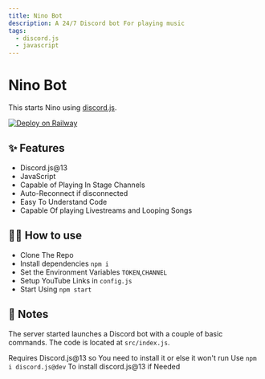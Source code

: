```yaml
---
title: Nino Bot
description: A 24/7 Discord bot For playing music
tags:
  - discord.js
  - javascript
---
```


# Nino Bot 

This starts Nino using [discord.js](https://discord.js.org/#/).

[![Deploy on Railway](https://railway.app/button.svg)](https://railway.app/new/template?template=https%3A%2F%2Fgithub.com%2FKillerpac%2FNino-A-Discord-24-7-Bot&envs=TOKEN%2CCHANNEL&TOKENDesc=Token+For+the+Bot+To+Run&CHANNELDesc=Channel+in+which+the+music+will+be+played%21%21)

## ✨ Features

- Discord.js@13
- JavaScript
- Capable of Playing In Stage Channels
- Auto-Reconnect if disconnected
- Easy To Understand Code
- Capable Of playing Livestreams and Looping Songs 

## 💁‍♀️ How to use

- Clone The Repo
- Install dependencies `npm i`
- Set the Environment Variables `TOKEN`,`CHANNEL`
- Setup YouTube Links in `config.js`
- Start Using `npm start`

## 📝 Notes

The server started launches a Discord bot with a couple of basic commands. The code is located at `src/index.js`.

Requires Discord.js@13 so You need to install it or else it won't run
Use `npm i discord.js@dev` To install discord.js@13 if Needed